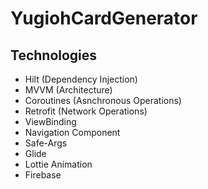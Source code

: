# YugiohCardGenerator

## Technologies
- Hilt (Dependency Injection)
- MVVM (Architecture)
- Coroutines (Asnchronous Operations)
- Retrofit (Network Operations)
- ViewBinding
- Navigation Component
- Safe-Args
- Glide
- Lottie Animation
- Firebase
